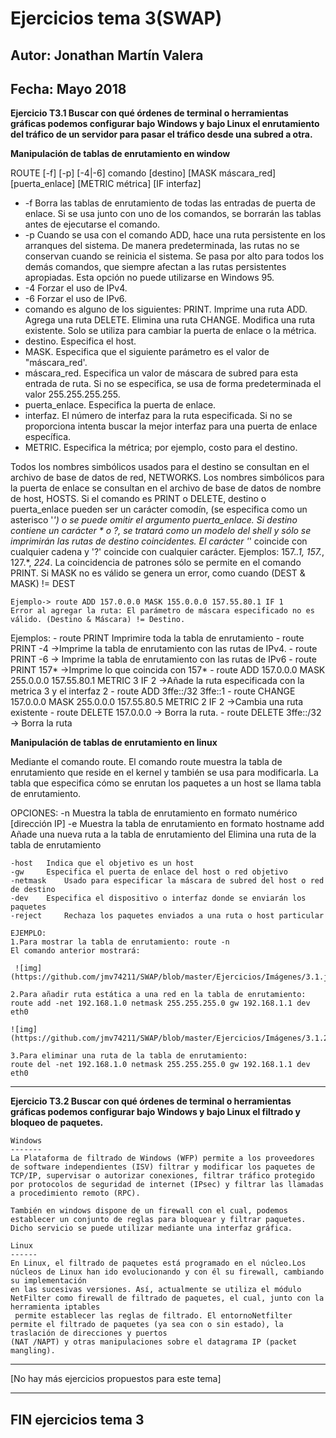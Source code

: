 # Ejercicios tema 3(SWAP)
## Autor: Jonathan Martín Valera
## Fecha: Mayo 2018

**Ejercicio T3.1 Buscar con qué órdenes de terminal o herramientas gráficas podemos configurar bajo Windows y bajo Linux el enrutamiento del tráfico de un servidor para pasar el tráfico desde una subred a otra.**

**Manipulación de tablas de enrutamiento en window**

ROUTE [-f] [-p] [-4|-6] comando [destino] [MASK máscara_red] [puerta_enlace]  [METRIC métrica] [IF interfaz]
   * -f    Borra las tablas de enrutamiento de todas las entradas de puerta de enlace. Si se usa junto con uno de los comandos, se borrarán las tablas antes de ejecutarse el comando.
   * -p    Cuando se usa con el comando ADD, hace una ruta persistente en los arranques del sistema. De manera predeterminada, las rutas no se conservan cuando se reinicia el sistema. 		Se pasa por alto para todos los demás comandos, que siempre afectan a las rutas persistentes apropiadas. Esta opción no puede utilizarse en Windows 95.
   * -4    Forzar el uso de IPv4.
   * -6    Forzar el uso de IPv6.
   *  comando es alguno de los siguientes:
        PRINT. Imprime una ruta
        ADD. Agrega una ruta
        DELETE. Elimina una ruta
        CHANGE. Modifica una ruta existente.  Solo se utiliza para cambiar la puerta de enlace o la métrica.
   * destino. Especifica el host.
   * MASK. Especifica que el siguiente parámetro es el valor de "máscara_red'.
   * máscara_red. Especifica un valor de máscara de subred para esta entrada de ruta. Si no se especifica, se usa de forma predeterminada el valor 255.255.255.255.
   * puerta_enlace. Especifica la puerta de enlace.
   * interfaz. El número de interfaz para la ruta especificada. Si no se proporciona intenta buscar la mejor interfaz para una puerta de enlace específica.
   * METRIC. Especifica la métrica; por ejemplo, costo para el destino.

Todos los nombres simbólicos usados para el destino se consultan en el archivo de base de datos de red, NETWORKS. Los nombres simbólicos para la puerta de enlace se consultan en el archivo de base de datos de nombre de host, HOSTS.
Si el comando es PRINT o DELETE, destino o puerta_enlace pueden ser un carácter comodín, (se especifica como un asterisco '*') o se puede omitir el argumento puerta_enlace.
Si destino contiene un carácter * o ?, se tratará como un modelo del shell y sólo se imprimirán las rutas de destino coincidentes. El carácter '*' coincide con cualquier cadena y '?' coincide con cualquier carácter. Ejemplos: 157.*.1, 157.*, 127.*, *224*.
La coincidencia de patrones sólo se permite en el comando PRINT.
Si MASK no es válido se genera un error, como cuando (DEST & MASK) != DEST

    Ejemplo-> route ADD 157.0.0.0 MASK 155.0.0.0 157.55.80.1 IF 1
    Error al agregar la ruta: El parámetro de máscara especificado no es válido. (Destino & Máscara) != Destino.

Ejemplos:
    - route PRINT Imprimire toda la tabla de enrutamiento
    - route PRINT -4 ->Imprime la tabla de enrutamiento con las rutas de IPv4.
    - route PRINT -6 -> Imprime la tabla de enrutamiento con las rutas de IPv6
    - route PRINT 157* ->Imprime lo que coincida con 157*
    - route ADD 157.0.0.0 MASK 255.0.0.0  157.55.80.1 METRIC 3 IF 2 ->Añade la ruta especificada con la metrica 3 y el interfaz 2
    - route ADD 3ffe::/32 3ffe::1
    - route CHANGE 157.0.0.0 MASK 255.0.0.0 157.55.80.5 METRIC 2 IF 2 ->Cambia una ruta existente
    - route DELETE 157.0.0.0 -> Borra la ruta.
    - route DELETE 3ffe::/32 -> Borra la ruta


**Manipulación de tablas de enrutamiento en linux**

Mediante el comando route.
El comando route muestra la tabla de enrutamiento que reside en el kernel y también se usa para modificarla. La tabla que especifica cómo se enrutan los paquetes a un host se llama tabla de enrutamiento.

OPCIONES:
-n 	Muestra la tabla de enrutamiento en formato numérico [dirección IP]
-e 	Muestra la tabla de enrutamiento en formato hostname
add 	Añade una nueva ruta a la tabla de enrutamiento
del 	Elimina una ruta de la tabla de enrutamiento

    -host 	Indica que el objetivo es un host
    -gw 	Especifica el puerta de enlace del host o red objetivo
    -netmask 	Usado para especificar la máscara de subred del host o red de destino
    -dev 	Especifica el dispositivo o interfaz donde se enviarán los paquetes
    -reject 	Rechaza los paquetes enviados a una ruta o host particular

    EJEMPLO:
    1.Para mostrar la tabla de enrutamiento: route -n
    El comando anterior mostrará: 

     ![img](https://github.com/jmv74211/SWAP/blob/master/Ejercicios/Imágenes/3.1.jpg)

    2.Para añadir ruta estática a una red en la tabla de enrutamiento:
    route add -net 192.168.1.0 netmask 255.255.255.0 gw 192.168.1.1 dev eth0 

    ![img](https://github.com/jmv74211/SWAP/blob/master/Ejercicios/Imágenes/3.1.2.jpg)	

    3.Para eliminar una ruta de la tabla de enrutamiento:
    route del -net 192.168.1.0 netmask 255.255.255.0 gw 192.168.1.1 dev eth0


---

**Ejercicio T3.2 Buscar con qué órdenes de terminal o herramientas gráficas podemos configurar bajo Windows y bajo Linux el filtrado y bloqueo de paquetes.**

    Windows
    -------
    La Plataforma de filtrado de Windows (WFP) permite a los proveedores de software independientes (ISV) filtrar y modificar los paquetes de TCP/IP, supervisar o autorizar conexiones, filtrar tráfico protegido por protocolos de seguridad de internet (IPsec) y filtrar las llamadas a procedimiento remoto (RPC). 

    También en windows dispone de un firewall con el cual, podemos establecer un conjunto de reglas para bloquear y filtrar paquetes. Dicho servicio se puede utilizar mediante una interfaz gráfica.

    Linux
    ------
    En Linux, el filtrado de paquetes está programado en el núcleo.Los núcleos de Linux han ido evolucionando y con él su firewall, cambiando su implementación
	en las sucesivas versiones. Así, actualmente se utiliza el módulo NetFilter como firewall de filtrado de paquetes, el cual, junto con la herramienta iptables
	 permite establecer las reglas de filtrado. El entornoNetfilter permite el filtrado de paquetes (ya sea con o sin estado), la traslación de direcciones y puertos
	(NAT /NAPT) y otras manipulaciones sobre el datagrama IP (packet mangling).

--- 

[No hay más ejercicios propuestos para este tema]

--- 

##  FIN ejercicios tema 3
